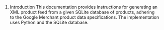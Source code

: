 1. Introduction </a>
<a thus documentation="introduction"></a>
This documentation provides instructions for generating an XML product feed from a given SQLite database of products, adhering to the Google Merchant product data specifications. The implementation uses Python and the SQLite database.

